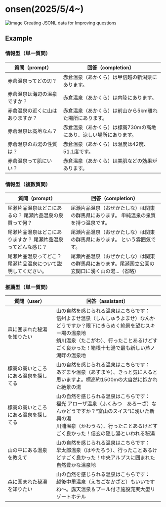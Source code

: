 # onsen(2025/5/4~)

![image](https://github.com/user-attachments/assets/e0b3dd66-d023-4e46-b347-3db323b8900b)
Creating JSONL data for Improving questions


## Example

### 情報型（単一質問）

| 質問（prompt） | 回答（completion） |
|----------------|--------------------|
| 赤倉温泉ってどの辺？ | 赤倉温泉（あかくら）は甲信越の新潟県にあります。 |
| 赤倉温泉は海辺の温泉ですか？ | 赤倉温泉（あかくら）は内陸にあります。 |
| 赤倉温泉の近くに山はありますか？ | 赤倉温泉（あかくら）は前山から5km離れた場所にあります。 |
| 赤倉温泉は高地なん？ | 赤倉温泉（あかくら）は標高730mの高地にあり、涼しい場所にあります。 |
| 赤倉温泉のお湯の性質は？ | 赤倉温泉（あかくら）は温度は42度、51.1度です。 |
| 赤倉温泉って肌にいい？ | 赤倉温泉（あかくら）は美肌などの効果があります。 |

### 情報型（複数質問）

| 質問（prompt） | 回答（completion） |
|----------------|--------------------|
| 尾瀬片品温泉はどこにあるの？ 尾瀬片品温泉の泉質って何？ | 尾瀬片品温泉（おぜかたしな）は関東の群馬県にあります。 単純温泉の泉質を持つ温泉です。 |
| 尾瀬片品温泉はどこにありますか？ 尾瀬片品温泉ってどんな感じ？ | 尾瀬片品温泉（おぜかたしな）は関東の群馬県にあります。 という雰囲気です。 |
| 尾瀬片品温泉ってどこ？ 尾瀬片品温泉について説明してください。 | 尾瀬片品温泉（おぜかたしな）は関東の群馬県にあります。尾瀬国立公園の玄関口に湧く山の湯...（省略） |

### 推薦型（単一質問）

| 質問（user） | 回答（assistant） |
|--------------|------------------|
| 森に囲まれた秘湯を知りたい | 山の自然を感じられる温泉はこちらです：<br>信州よませ温泉（しんしゅうよませ）なんかどうですか？眼下にきらめく絶景を望むスキー場の温泉地<br>蛸川温泉（たこがわ）、行ったことあるけどすごく良かった！箱根十七湯で最も新しい芦ノ湖畔の温泉地 |
| 標高の高いところにある温泉を探してる | 山の自然を感じられる温泉はこちらです：<br>あずまや温泉（あずまや）、きっと気に入ると思いますよ。標高約1500mの大自然に抱かれた絶景の湯 |
| 標高の高いところにある温泉を探してる | 山の自然を感じられる温泉はこちらです：<br>福光 アローザ温泉（ふくみつ　あろーざ）なんかどうですか？“富山のスイス”に湧いた新興の湯<br>川浦温泉（かわうら）、行ったことあるけどすごく良かった！信玄の隠し湯といわれる秘湯 |
| 山の中にある温泉を教えて | 山の自然を感じられる温泉はこちらです：<br>早太郎温泉（はやたろう）、行ったことあるけどすごく良かった！中央アルプスに囲まれた自然豊かな温泉地 |
| 森に囲まれた秘湯を知りたい | 山の自然を感じられる温泉はこちらです：<br>越後中里温泉（えちごなかざと）もいいですね〜。露天温泉＆プール付き施設充実大型リゾートホテル |



